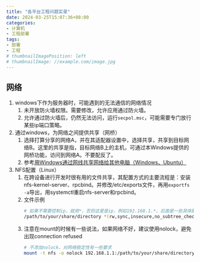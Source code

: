 ```yaml
---
title: "各平台工程问题实录"
date: 2024-03-25T15:07:36+08:00
categories:
- 计算机
- 工程部署
tags:
- 部署
- 工程
# thumbnailImagePosition: left
# thumbnailImage: //example.com/image.jpg
---
```


<!--more-->
## 网络
1. windows下作为服务器时，可能遇到的无法通信的网络情况
    1. 未开放防火墙权限。需要修改，允许应用通过防火墙。
    2. 允许通过防火墙后，仍然无法访问，运行```secpol.msc```，可能需要专门放行某些ip端口策略。
1. 通过windows，为网络之间提供共享（网桥）
    1. 选择打算分享的网络A，并在其适配器设置中，选择共享，共享到目标网络B。这里的共享是指，目标网络B上的主机，可通过本Windows提供的网桥功能，访问到网络A。不要配反了。
    1. 参考[用Windows通过网线共享网络给其他电脑（Windows、Ubuntu）](https://blog.csdn.net/iamjingong/article/details/119379129)
1. NFS配置（Linux）
    1. 在跨设备进行开发时很有用的文件共享，其配置方式的主要流程是：安装nfs-kernel-server、rpcbind。并修改/etc/exports文件，再用```exportfs -a```导出，用systemctl重启nfs-server和rpcbind。
    2. 文件示例
        ```bash
        # 如果不需要控制ip，就用*，否则这里是ip，例如192.168.1.*，后面是一些具体配置，根据需要修改
        /path/to/your/share/directory *(rw,sync,insecure,no_subtree_check)
        ```
    3. 注意在mount的时候有一些说法，如果网络不好，建议使用nolock，避免出现connection refused
        ```bash
        # 不添加nolock，对网络稳定性有一些要求
        mount -t nfs -o nolock 192.168.1.1:/path/to/your/share/directory /mnt/directory
        ```